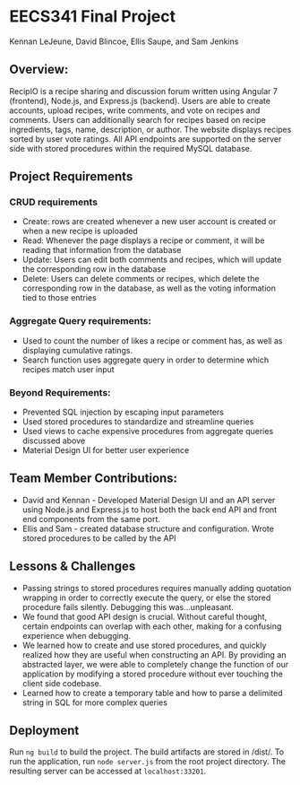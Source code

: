 # EECS341 Final Project

Kennan LeJeune, David Blincoe, Ellis Saupe, and Sam Jenkins

## Overview:

RecipIO is a recipe sharing and discussion forum written using Angular 7 (frontend), Node.js, and Express.js (backend). Users are able to create accounts, upload recipes, write comments, and vote on recipes and comments. Users can additionally search for recipes based on recipe ingredients, tags, name, description, or author. The website displays recipes sorted by user vote ratings. All API endpoints are supported on the server side with stored procedures within the required MySQL database.

## Project Requirements

### CRUD requirements

- Create: rows are created whenever a new user account is created or when a new recipe is uploaded
- Read: Whenever the page displays a recipe or comment, it will be reading that information from the database
- Update: Users can edit both comments and recipes, which will update the corresponding row in the database
- Delete: Users can delete comments or recipes, which delete the corresponding row in the database, as well as the voting information tied to those entries 

### Aggregate Query requirements:

- Used to count the number of likes a recipe or comment has, as well as displaying cumulative ratings. 
- Search function uses aggregate query in order to determine which recipes match user input

### Beyond Requirements:

- Prevented SQL injection by escaping input parameters
- Used stored procedures to standardize and streamline queries
- Used views to cache expensive procedures from aggregate queries discussed above
- Material Design UI for better user experience

## Team Member Contributions:

- David and Kennan - Developed Material Design UI and an API server using Node.js and Express.js to host both the back end API and front end components from the same port.
- Ellis and Sam - created database structure and configuration.  Wrote stored procedures to be called by the API


## Lessons & Challenges

- Passing strings to stored procedures requires manually adding quotation wrapping in order to correctly execute the query, or else the stored procedure fails silently. Debugging this was...unpleasant. 
- We found that good API design is crucial. Without careful thought, certain endpoints can overlap with each other, making for a confusing experience when debugging.
- We learned how to create and use stored procedures, and quickly realized how they are useful when constructing an API. By providing an abstracted layer, we were able to completely change the function of our application by modifying a stored procedure without ever touching the client side codebase.
- Learned how to create a temporary table and how to parse a delimited string in SQL for more complex queries

## Deployment

Run `ng build` to build the project. The build artifacts are stored in /dist/.  To run the application, run `node server.js` from the root project directory.  The resulting server can be accessed at `localhost:33201`.


